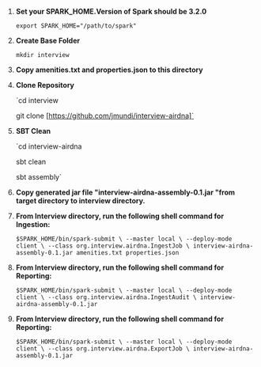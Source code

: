 1. **Set your SPARK_HOME.Version of Spark should be 3.2.0**
   
   `export SPARK_HOME="/path/to/spark"`

2. **Create Base Folder**
   
   `mkdir interview`

3. **Copy amenities.txt and properties.json to this directory**

4. **Clone Repository**
   
   `cd interview 

   git clone [https://github.com/jmundi/interview-airdna]`

5. **SBT Clean**
   
   `cd interview-airdna 
   
   sbt clean
   
   sbt assembly`
  
7. **Copy generated jar file "interview-airdna-assembly-0.1.jar "from target directory to interview directory.**

8. **From Interview directory, run the following shell command for Ingestion:**
   
   `$SPARK_HOME/bin/spark-submit \
   --master local \
   --deploy-mode client \
   --class org.interview.airdna.IngestJob \
   interview-airdna-assembly-0.1.jar amenities.txt properties.json`

9. **From Interview directory, run the following shell command for Reporting:**
   
   `$SPARK_HOME/bin/spark-submit \
   --master local \
   --deploy-mode client \
   --class org.interview.airdna.IngestAudit \
   interview-airdna-assembly-0.1.jar`

10. **From Interview directory, run the following shell command for Reporting:**
   
    `$SPARK_HOME/bin/spark-submit \
    --master local \
    --deploy-mode client \
    --class org.interview.airdna.ExportJob \
    interview-airdna-assembly-0.1.jar`